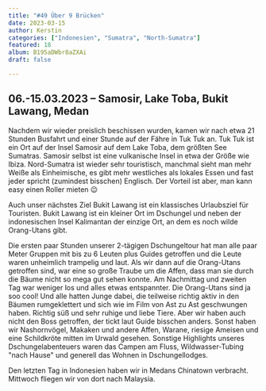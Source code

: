 ```yaml
---
title: "#49 Über 9 Brücken"
date: 2023-03-15
author: Kerstin
categories: ["Indonesien", "Sumatra", "North-Sumatra"]
featured: 18
album: B195aDWbr8aZXAi
draft: false

---
```


## 06.-15.03.2023 – Samosir, Lake Toba, Bukit Lawang, Medan

Nachdem wir wieder preislich beschissen wurden, kamen wir nach etwa 21 Stunden Busfahrt und einer Stunde auf der Fähre in Tuk Tuk an. Tuk Tuk ist ein Ort auf der Insel Samosir auf dem Lake Toba, dem größten See Sumatras. Samosir selbst ist eine vulkanische Insel in etwa der Größe wie Ibiza. Nord-Sumatra ist wieder sehr touristisch, manchmal sieht man mehr Weiße als Einheimische, es gibt mehr westliches als lokales Essen und fast jeder spricht (zumindest bisschen) Englisch. Der Vorteil ist aber, man kann easy einen Roller mieten 😉

Auch unser nächstes Ziel Bukit Lawang ist ein klassisches Urlaubsziel für Touristen. Bukit Lawang ist ein kleiner Ort im Dschungel und neben der indonesischen Insel Kalimantan der einzige Ort, an dem es noch wilde Orang-Utans gibt. 

Die ersten paar Stunden unserer 2-tägigen Dschungeltour hat man alle paar Meter Gruppen mit bis zu 6 Leuten plus Guides getroffen und die Leute waren unheimlich trampelig und laut. Als wir dann auf die Orang-Utans getroffen sind, war eine so große Traube um die Affen, dass man sie durch die Bäume nicht so mega gut sehen konnte. Am Nachmittag und zweiten Tag war weniger los und alles etwas entspannter. Die Orang-Utans sind ja soo cool! Und alle hatten Junge dabei, die teilweise richtig aktiv in den Bäumen rumgeklettert und sich wie im Film von Ast zu Ast geschwungen haben. Richtig süß und sehr ruhige und liebe Tiere. Aber wir haben auch nicht den Boss getroffen, der tickt laut Guide bisschen anders. Sonst haben wir Nashornvögel, Makaken und andere Affen, Warane, riesige Ameisen und eine Schildkröte mitten im Urwald gesehen. Sonstige Highlights unseres Dschungelabenteuers waren das Campen am Fluss, Wildwasser-Tubing "nach Hause" und generell das Wohnen in Dschungellodges.

Den letzten Tag in Indonesien haben wir in Medans Chinatown verbracht. Mittwoch fliegen wir von dort nach Malaysia.